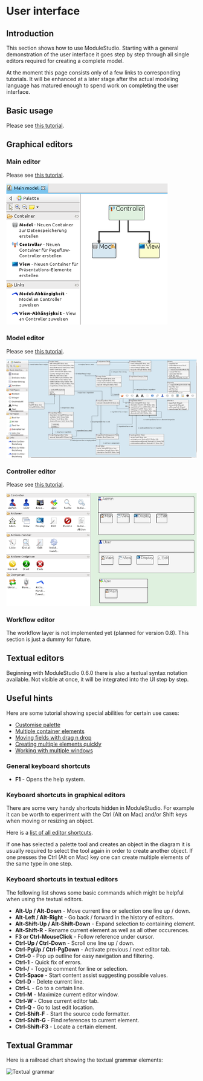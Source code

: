 # User interface

## Introduction

This section shows how to use ModuleStudio. Starting with a general demonstration of the user interface it goes step by step through all single editors required for creating a complete model.

At the moment this page consists only of a few links to corresponding tutorials. It will be enhanced at a later stage after the actual modeling language has matured enough to spend work on completing the user interface.

## Basic usage

Please see [this tutorial](http://modulestudio.de/en/tutorial/basic-usage.html).

## Graphical editors

### Main editor

Please see [this tutorial](http://modulestudio.de/en/tutorial/basic-settings-in-main-editor.html).

![Main model](images/main_model.png "Main model")

### Model editor

Please see [this tutorial](http://modulestudio.de/en/tutorial/describing-the-model.html).

![Model model](images/model_model.png "Model model")

### Controller editor

Please see [this tutorial](http://modulestudio.de/en/tutorial/modeling-the-controllers.html).

![Controller model](images/controller_model.png "Controller model")

### Workflow editor

The workflow layer is not implemented yet (planned for version 0.8). This section is just a dummy for future.

## Textual editors

Beginning with ModuleStudio 0.6.0 there is also a textual syntax notation available. Not visible
at once, it will be integrated into the UI step by step.

## Useful hints

Here are some tutorial showing special abilities for certain use cases:

* [Customise palette](http://modulestudio.de/en/tutorial/customise-palette.html)
* [Multiple container elements](http://modulestudio.de/en/tutorial/multiple-container-elements.html)
* [Moving fields with drag n drop](http://modulestudio.de/en/tutorial/moving-fields-with-drag-n-drop.html)
* [Creating multiple elements quickly](http://modulestudio.de/en/tutorial/creating-multiple-elements-quickly.html)
* [Working with multiple windows](http://modulestudio.de/en/tutorial/working-with-multiple-windows.html)

### General keyboard shortcuts

* **F1** - Opens the help system.

### Keyboard shortcuts in graphical editors

There are some very handy shortcuts hidden in ModuleStudio. For example it can be worth to experiment with the Ctrl (Alt on Mac) and/or Shift keys when moving or resizing an object.

Here is a [list of all editor shortcuts](http://help.eclipse.org/helios/topic/org.eclipse.gmf.doc/prog-guide/runtime/Developer%20Guide%20to%20Keyboard%20Accessibility.html).

If one has selected a palette tool and creates an object in the diagram it is usually required to select the tool again in order to create another object. If one presses the Ctrl (Alt on Mac) key one can create multiple elements of the same type in one step.

### Keyboard shortcuts in textual editors

The following list shows some basic commands which might be helpful when using the textual editors.

* **Alt-Up / Alt-Down** - Move current line or selection one line up / down.
* **Alt-Left / Alt-Right** - Go back / forward in the history of editors.
* **Alt-Shift-Up / Alt-Shift-Down** - Expand selection to containing element.
* **Alt-Shift-R** - Rename current element as well as all other occurences.
* **F3 or Ctrl-MouseClick** - Follow reference under cursor.
* **Ctrl-Up / Ctrl-Down** - Scroll one line up / down.
* **Ctrl-PgUp / Ctrl-PgDown** - Activate previous / next editor tab.
* **Ctrl-0** - Pop up outline for easy navigation and filtering.
* **Ctrl-1** - Quick fix of errors.
* **Ctrl-/** - Toggle comment for line or selection.
* **Ctrl-Space** - Start content assist suggesting possible values.
* **Ctrl-D** - Delete current line.
* **Ctrl-L** - Go to a certain line.
* **Ctrl-M** - Maximize current editor window.
* **Ctrl-W** - Close current editor tab.
* **Ctrl-Q** - Go to last edit location.
* **Ctrl-Shift-F** - Start the source code formatter.
* **Ctrl-Shift-G** - Find references to current element.
* **Ctrl-Shift-F3** - Locate a certain element.

## Textual Grammar

Here is a railroad chart showing the textual grammar elements:

![Textual grammar](images/mostdsl_grammar.png "Textual grammar")
